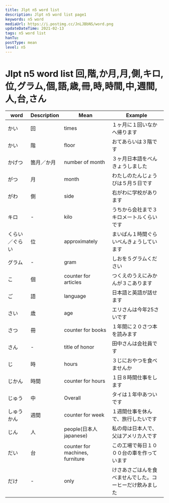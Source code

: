 ```yaml
---
title: Jlpt n5 word list
description: Jlpt n5 word list page1
keywords: n5 word
mediaUrl: https://i.postimg.cc/JnLJBbNS/word.png
updateDateTime: 2021-02-13
tags: n5 word list
hanTu:
postType: mean
level: n5
---
```


# Jlpt n5 word list 回,階,か月,月,側,キロ,位,グラム,個,語,歳,冊,時,時間,中,週間,人,台,さん
| word | Description | Mean | Example |
| --- | --- | --- | --- |
| かい | 回 | times | １ヶ月に１回いなかへ帰ります |
| かい | 階 | floor | おてあらいは３階です |
| かげつ | 箇月／か月 | number of month | ３ヶ月日本語をべんきょうしました |
| がつ | 月 | month | わたしのたんじょうびは５月５日です |
| がわ | 側 | side | 右がわに学校があります |
| キロ | - | kilo | うちから会社まで３キロメートルくらいです |
| くらい／ぐらい | 位 | approximately | まいばん１時間ぐらいべんきょうしています |
| グラム | - | gram | しおを５グラムください |
| こ | 個 | counter for articles | つくえのうえにみかんが３こあります |
| ご | 語 | language | 日本語と英語が話せます |
| さい | 歳 | age | エリさんは今年25さいです |
| さつ | 冊 | counter for books | １年間に２０さつ本を読みます |
| さん | - | title of honor | 田中さんは会社員です |
| じ | 時 | hours | ３じにおやつを食べませんか |
| じかん | 時間 | counter for hours | １日８時間仕事をします |
| じゅう | 中 | Overall | タイは１年中あついです |
| しゅうかん | 週間 | counter for week | １週間仕事を休んで、旅行したいです |
| じん | 人 | people(日本人 japanese) | 私の母は日本人で、父はアメリカ人です |
| だい | 台 | counter for machines, furniture | この工場で毎日１０００台の車を作っています |
| だけ | - | only | けさあさごはんを食べませんでした。コーヒーだけ飲みました |
